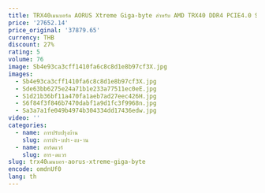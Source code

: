 ```yaml
---
title: TRX40เมนบอร์ด AORUS Xtreme Giga-byte สำหรับ AMD TRX40 DDR4 PCIE4.0 SATA M.2 USB
price: '27652.14'
price_original: '37879.65'
currency: THB
discount: 27%
rating: 5
volume: 76
image: Sb4e93ca3cff1410fa6c8c8d1e8b97cf3X.jpg
images:
  - Sb4e93ca3cff1410fa6c8c8d1e8b97cf3X.jpg
  - Sde63bb6275e24a71b1e233a77511ec0eE.jpg
  - S1d21b36bf11a470fa1aeb7ad27eec426H.jpg
  - S6f84f3f846b7470dabf1a9d1fc3f9968n.jpg
  - Sa3a7a1fe049b4974b304334dd17436edw.jpg
video: ''
categories:
  - name: การปรับปรุงบ้าน
    slug: การปร-บปร-งบ-าน
  - name: ฮาร์ดแวร์
    slug: ฮาร-ดแวร
slug: trx40เมนบอร-aorus-xtreme-giga-byte
encode: omdnUf0
lang: th
---
```

  
